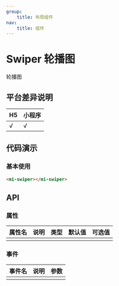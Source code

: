 ```yaml
---
group:
    title: 布局组件
nav:
    title: 组件
---
```


# Swiper 轮播图

轮播图

## 平台差异说明

| H5  | 小程序 |
| --- | ------ |
| √   | √      |

## 代码演示

### 基本使用

```html
<mi-swiper></mi-swiper>
```

## API

### 属性

| 属性名 | 说明 | 类型 | 默认值 | 可选值 |
| ------ | ---- | ---- | ------ | ------ |
|        |      |      |        |        |

### 事件

| 事件名 | 说明 | 参数 |
| ------ | ---- | ---- |
|        |      |      |
